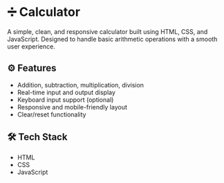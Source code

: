 # ➗ Calculator

A simple, clean, and responsive calculator built using HTML, CSS, and JavaScript. Designed to handle basic arithmetic operations with a smooth user experience.

## ⚙️ Features

- Addition, subtraction, multiplication, division
- Real-time input and output display
- Keyboard input support (optional)
- Responsive and mobile-friendly layout
- Clear/reset functionality

## 🛠️ Tech Stack

- HTML
- CSS
- JavaScript
